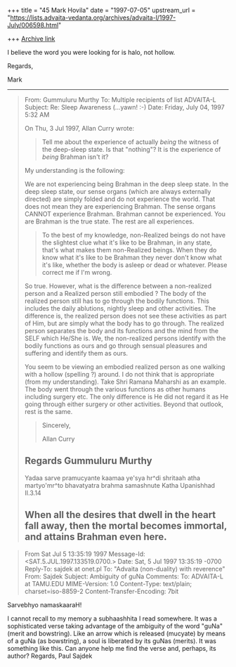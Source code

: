 +++
title = "45 Mark Hovila"
date = "1997-07-05"
upstream_url = "https://lists.advaita-vedanta.org/archives/advaita-l/1997-July/006598.html"

+++
[Archive link](https://lists.advaita-vedanta.org/archives/advaita-l/1997-July/006598.html)

I believe the word you were looking for is halo, not hollow.

Regards,

Mark

----------
> From: Gummuluru Murthy <gmurthy at MORGAN.UCS.MUN.CA>
> To: Multiple recipients of list ADVAITA-L <ADVAITA-L at TAMU.EDU>
> Subject: Re: Sleep Awareness  (...yawn!  :-)
> Date: Friday, July 04, 1997 5:32 AM
>
> On Thu, 3 Jul 1997, Allan Curry wrote:
>
> >
> > Tell me about the experience of actually *being* the witness of the
> > deep-sleep state. Is that "nothing"? It is the experience of *being*
> > Brahman isn't it?
>
> My understanding is the following:
>
> We are not experiencing being Brahman in the deep sleep state. In the
> deep sleep state, our sense organs (which are always externally directed)
> are simply folded and do not experience the world. That does not mean
> they are experiencing Brahman. The sense organs CANNOT experience
> Brahman. Brahman cannot be experienced. You are Brahman is the true
state.
> The rest are all experiences.
>
> > To the best of my knowledge, non-Realized beings
> > do not have the slightest clue what it's like to be Brahman, in any
> > state, that's what makes them non-Realized beings. When they do know
> > what it's like to be Brahman they never don't know what it's like,
> > whether the body is asleep or dead or whatever. Please correct me
> > if I'm wrong.
> >
>
> So true. However, what is the difference between a non-realized person
> and a Realized person still embodied ? The body of the realized person
> still has to go through the bodily functions. This includes the daily
> ablutions, nightly sleep and other activities. The difference is, the
> realized person does not see these activities as part of Him, but are
> simply what the body has to go through. The realized person separates
> the body and its functions and the mind from the SELF which He/She is.
> We, the non-realized persons identify with the bodily functions as ours
> and go through sensual pleasures and suffering and identify them as ours.
>
> You seem to be viewing an embodied realized person as one walking with a
> hollow (spelling ?) around. I do not think that is appropriate (from my
> understanding). Take Shri Ramana Maharshi as an example. The body went
> through the various functions as other humans including surgery etc. The
> only difference is He did not regard it as He going through either
surgery
> or other activities. Beyond that outlook, rest is the same.
>
>
> > Sincerely,
> >
> > Allan Curry
> >
>
> Regards
> Gummuluru Murthy
> ------------------------------------------------------------------------
> Yadaa sarve pramucyante kaamaa ye'sya hr^di shritaah
> atha martyo'mr^to bhavatyatra brahma samashnute   Katha Upanishhad
II.3.14
>
> When all the desires that dwell in the heart fall away, then the mortal
> becomes immortal, and attains Brahman even here.
> ------------------------------------------------------------------------

>From  Sat Jul  5 13:35:19 1997
Message-Id: <SAT.5.JUL.1997.133519.0700.>
Date: Sat, 5 Jul 1997 13:35:19 -0700
Reply-To: sajdek at onet.pl
To: "Advaita (non-duality) with reverence" <ADVAITA-L at TAMU.EDU>
From: Sajdek <sajdek at ONET.PL>
Subject: Ambiguity of guNa
Comments: To: ADVAITA-L at TAMU.EDU
MIME-Version: 1.0
Content-Type: text/plain; charset=iso-8859-2
Content-Transfer-Encoding: 7bit

Sarvebhyo namaskaaraH!

I cannot recall to my memory a subhaashhita I read somewhere. It was a
sophisticated verse taking advantage of the ambiguity of the word "guNa"
(merit and bowstring). Like an arrow which is released (mucyate) by
means of a guNa (as bowstring), a soul is liberated by its guNas
(merits). It was something like this. Can anyone help me find the verse
and, perhaps, its author?
Regards,
Paul Sajdek

